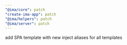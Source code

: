 ```yaml
---
"@ima/core": patch
"create-ima-app": patch
"@ima/helpers": patch
"@ima/server": patch
---
```


add SPA template with new inject aliases for all templates
